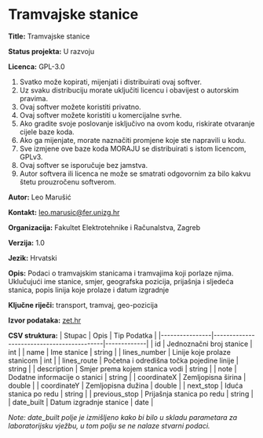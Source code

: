 # Tramvajske stanice

**Title:** Tramvajske stanice

**Status projekta:** U razvoju

**Licenca:** GPL-3.0
1. Svatko može kopirati, mijenjati i distribuirati ovaj softver.
2. Uz svaku distribuciju morate uključiti licencu i obavijest o autorskim pravima.
3. Ovaj softver možete koristiti privatno.
4. Ovaj softver možete koristiti u komercijalne svrhe.
5. Ako gradite svoje poslovanje isključivo na ovom kodu, riskirate otvaranje cijele baze koda.
6. Ako ga mijenjate, morate naznačiti promjene koje ste napravili u kodu.
7. Sve izmjene ove baze koda MORAJU se distribuirati s istom licencom, GPLv3.
8. Ovaj softver se isporučuje bez jamstva.
9. Autor softvera ili licenca ne može se smatrati odgovornim za bilo kakvu štetu prouzročenu softverom.

**Autor:** Leo Marušić

**Kontakt:** leo.marusic@fer.unizg.hr

**Organizacija:** Fakultet Elektrotehnike i Računalstva, Zagreb

**Verzija:** 1.0

**Jezik:** Hrvatski

**Opis:** Podaci o tramvajskim stanicama i tramvajima koji porlaze njima. Uklučujući ime stanice, smjer, geografska pozicija, prijašnja i sljedeća stanica, popis linija koje prolaze i datum izgradnje

**Ključne riječi:** transport, tramvaj, geo-pozicija

**Izvor podataka:** [zet.hr](https://www.zet.hr/odredbe/datoteke-u-gtfs-formatu/669)

**CSV struktura:**
| Stupac         | Opis                                      | Tip Podatka |
|----------------|-------------------------------------------|-------------|
| id             | Jednoznačni broj stanice                  | int         | 
| name           | Ime stanice                               | string      | 
| lines_number   | Linije koje prolaze stanicom              | int         | 
| lines_route    | Početna i odredišna točka pojedine linije | string      | 
| description    | Smjer prema kojem stanica vodi            | string      | 
| note           | Dodatne informacije o stanici             | string      | 
| coordinateX    | Zemljopisna širina                        | double      | 
| coordinateY    | Zemljopisna dužina                        | double      | 
| next_stop      | Iduća stanica po redu                     | string      | 
| previous_stop  | Prijašnja stanica po redu                 | string      | 
| date_built     | Datum izgradnje stanice                   | date        | 

*Note: date_built polje je izmišljeno kako bi bilo u skladu parametara za laboratorijsku vježbu, u tom polju se ne nalaze stvarni podaci.*
